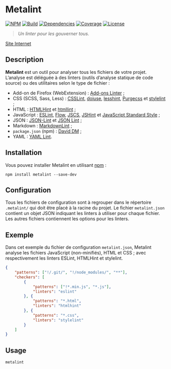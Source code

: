 # Metalint

[![NPM][img-npm]][link-npm]
[![Build][img-build]][link-build]
[![Dependencies][img-dependencies]][link-dependencies]
[![Coverage][img-coverage]][link-coverage]
[![License][img-license]][link-license]

> *Un linter pour les gouverner tous.*

[Site Internet](https://regseb.github.io/metalint/)

## Description

**Metalint** est un outil pour analyser tous les fichiers de votre projet.
L’analyse est déléguée à des linters (outils d’analyse statique de code source)
ou des utilitaires selon le type de fichier :

- Add-on de Firefox (WebExtension) :
  [Add-ons
   Linter](https://regseb.github.io/metalint/user/linters/addons-linter/) ;
- CSS (SCSS, Sass, Less) :
  [CSSLint](https://regseb.github.io/metalint/user/linters/csslint/),
  [doiuse](https://regseb.github.io/metalint/user/linters/doiuse/),
  [lesshint](https://regseb.github.io/metalint/user/linters/lesshint/),
  [Purgecss](https://regseb.github.io/metalint/user/linters/purgecss/) et
  [stylelint](https://regseb.github.io/metalint/user/linters/stylelint/) ;
- HTML : [HTMLHint](https://regseb.github.io/metalint/user/linters/htmlhint/) et
  [htmllint](https://regseb.github.io/metalint/user/linters/htmllint/) ;
- JavaScript : [ESLint](https://regseb.github.io/metalint/user/linters/eslint/),
  [Flow](https://regseb.github.io/metalint/user/linters/flow-bin/),
  [JSCS](https://regseb.github.io/metalint/user/linters/jscs/),
  [JSHint](https://regseb.github.io/metalint/user/linters/jshint/) et
  [JavaScript Standard
   Style](https://regseb.github.io/metalint/user/linters/standard) ;
- JSON : [JSON-Lint](https://regseb.github.io/metalint/user/linters/json-lint/)
  et [JSON Lint](https://regseb.github.io/metalint/user/linters/jsonlint/) ;
- Markdown :
  [MarkdownLint](https://regseb.github.io/metalint/user/linters/markdownlint/) ;
- `package.json` (npm) :
  [David DM](https://regseb.github.io/metalint/user/linters/david/) ;
- YAML : [YAML Lint](https://regseb.github.io/metalint/user/linters/yaml-lint).

## Installation

Vous pouvez installer Metalint en utilisant
[npm](https://www.npmjs.com/package/metalint) :

```shell
npm install metalint --save-dev
```

## Configuration

Tous les fichiers de configuration sont à regrouper dans le répertoire
`.metalint/` qui doit être placé à la racine du projet. Le fichier
`metalint.json` contient un objet JSON indiquant les linters à utiliser pour
chaque fichier. Les autres fichiers contiennent les options pour les linters.

## Exemple

Dans cet exemple du fichier de configuration `metalint.json`, Metalint analyse
les fichiers JavaScript (non-minifiés), HTML et CSS ; avec respectivement les
linters ESLint, HTMLHint et stylelint.

```JSON
{
    "patterns": ["!/.git/", "!/node_modules/", "**"],
    "checkers": [
        {
            "patterns": ["!*.min.js", "*.js"],
            "linters": "eslint"
        }, {
            "patterns": "*.html",
            "linters": "htmlhint"
        }, {
            "patterns": "*.css",
            "linters": "stylelint"
        }
    ]
}
```

## Usage

```shell
metalint
```

[img-npm]:https://img.shields.io/npm/v/metalint.svg
[img-build]:https://img.shields.io/travis/regseb/metalint.svg
[img-dependencies]:https://img.shields.io/david/regseb/metalint.svg
[img-coverage]:https://img.shields.io/coveralls/regseb/metalint.svg
[img-license]:https://img.shields.io/badge/license-EUPL-blue.svg

[link-npm]:https://www.npmjs.com/package/metalint
[link-build]:https://travis-ci.org/regseb/metalint
[link-dependencies]:https://david-dm.org/regseb/metalint
[link-coverage]:https://coveralls.io/github/regseb/metalint
[link-license]:https://joinup.ec.europa.eu/collection/eupl/eupl-text-11-12
               "Licence publique de l’Union européenne"
